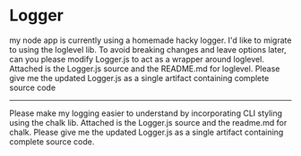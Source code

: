 # Logger


my node app is currently using a homemade hacky logger. I'd like to migrate to using the loglevel lib. To avoid breaking changes and leave options later, can you please modify Logger.js to act as a wrapper around loglevel. Attached is the Logger.js source and the README.md for loglevel. Please give me the updated Logger.js as a single artifact containing complete source code

---

Please make my logging easier to understand by incorporating CLI styling using the chalk lib.
Attached is the Logger.js source and the readme.md for chalk. Please give me the updated Logger.js as a single artifact containing complete source code.
